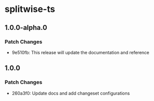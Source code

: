 # splitwise-ts

## 1.0.0-alpha.0

### Patch Changes

- 9e510fb: This release will update the documentation and reference

## 1.0.0

### Patch Changes

- 260a3f0: Update docs and add changeset configurations
